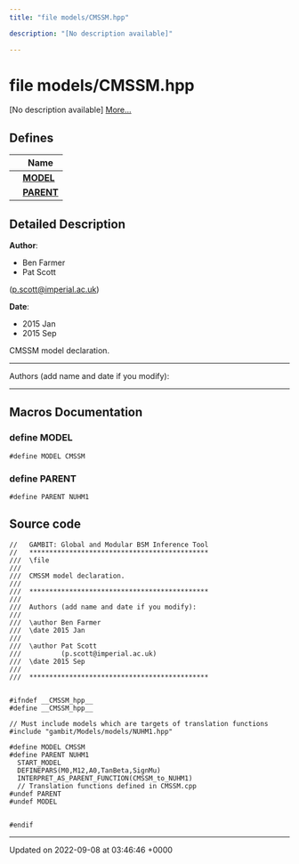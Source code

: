 ```yaml
---
title: "file models/CMSSM.hpp"

description: "[No description available]"

---
```


# file models/CMSSM.hpp

[No description available] [More...](#detailed-description)

## Defines

|                | Name           |
| -------------- | -------------- |
|  | **[MODEL](/documentation/code/files/cmssm_8hpp/#define-model)**  |
|  | **[PARENT](/documentation/code/files/cmssm_8hpp/#define-parent)**  |

## Detailed Description


**Author**: 

  * Ben Farmer 
  * Pat Scott 

 ([p.scott@imperial.ac.uk](mailto:p.scott@imperial.ac.uk)) 


**Date**: 

  * 2015 Jan
  * 2015 Sep


CMSSM model declaration.



------------------

Authors (add name and date if you modify):



------------------




## Macros Documentation

### define MODEL

```
#define MODEL CMSSM
```


### define PARENT

```
#define PARENT NUHM1
```


## Source code

```
//   GAMBIT: Global and Modular BSM Inference Tool
//   *********************************************
///  \file
///
///  CMSSM model declaration. 
///
///  *********************************************
///
///  Authors (add name and date if you modify):
///   
///  \author Ben Farmer 
///  \date 2015 Jan
///   
///  \author Pat Scott  
///          (p.scott@imperial.ac.uk)
///  \date 2015 Sep
///
///  *********************************************


#ifndef __CMSSM_hpp__
#define __CMSSM_hpp__

// Must include models which are targets of translation functions
#include "gambit/Models/models/NUHM1.hpp" 

#define MODEL CMSSM
#define PARENT NUHM1
  START_MODEL
  DEFINEPARS(M0,M12,A0,TanBeta,SignMu)
  INTERPRET_AS_PARENT_FUNCTION(CMSSM_to_NUHM1)
  // Translation functions defined in CMSSM.cpp
#undef PARENT
#undef MODEL


#endif
```


-------------------------------

Updated on 2022-09-08 at 03:46:46 +0000
